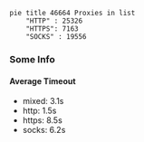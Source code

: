 
```mermaid
pie title 46664 Proxies in list
    "HTTP" : 25326
    "HTTPS": 7163
    "SOCKS" : 19556
```

### Some Info
#### Average Timeout

- mixed: 3.1s
- http: 1.5s
- https: 8.5s
- socks: 6.2s